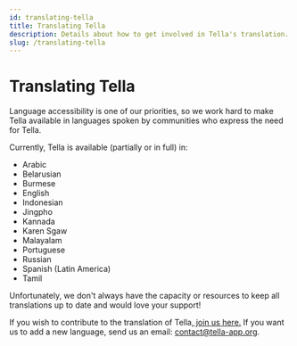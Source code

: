 ```yaml
---
id: translating-tella
title: Translating Tella
description: Details about how to get involved in Tella's translation.
slug: /translating-tella
---
```



# Translating Tella

Language accessibility is one of our priorities, so we work hard to make Tella available in languages spoken by communities who express the need for Tella.

Currently, Tella is available (partially or in full) in:



* Arabic
* Belarusian
* Burmese
* English
* Indonesian
* Jingpho
* Kannada
* Karen Sgaw
* Malayalam
* Portuguese
* Russian
* Spanish (Latin America)
* Tamil

Unfortunately, we don't always have the capacity or resources to keep all translations up to date and would love your support!

If you wish to contribute to the translation of Tella,[ join us here.](https://app.lokalise.com/public/9394139661a3d89da6fa91.77098206/) If you want us to add a new language, send us an email: [contact@tella-app.org](mailto:contact@tella-app.org).

